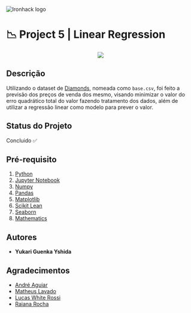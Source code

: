 ![Ironhack logo](https://i.imgur.com/1QgrNNw.png)

# 📉 Project 5 | Linear Regression

<p align="center">
  <img src="https://media1.giphy.com/media/xT5LMRMGxjCAX5LaGQ/giphy.gif?cid=ecf05e4740afd175b605d8bb10ef669c66430e5ecd66a856&rid=giphy.gif">
</p>

## Descrição

Utilizando o dataset de [Diamonds](https://www.kaggle.com/shivam2503/diamonds), nomeada como `base.csv`, foi feito a previsão dos preços de venda dos mesmo, visando minimizar o valor do erro quadrático total do valor fazendo tratamento dos dados, além de utilizar a regressão linear como modelo para prever o valor.


## Status do Projeto
Concluido ✅

## Pré-requisito
1. [Python](https://www.python.org/)
2. [Jupyter Notebook](https://jupyter.org/try)
3. [Numpy](https://pypi.org/project/numpy/)
4. [Pandas](https://pandas.pydata.org/)
5. [Matplotlib](https://pypi.org/project/matplotlib/)
6. [Scikit Lean](https://pypi.org/project/scikit-learn/)
7. [Seaborn](https://pypi.org/project/seaborn/)
8. [Mathematics](https://pypi.org/project/maths/)


## Autores
+ **Yukari Guenka Yshida**

## Agradecimentos
+ [André Aguiar](https://github.com/aguiarandre)
+ [Matheus Lavado](https://github.com/matheuslavado)
+ [Lucas White Rossi](https://github.com/LucasWhiteRossi)
+ [Raiana Rocha](https://github.com/Rairocha)